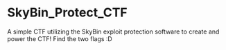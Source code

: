 # SkyBin_Protect_CTF
A simple CTF utilizing the SkyBin exploit protection software to create and power the CTF! Find the two flags :D
